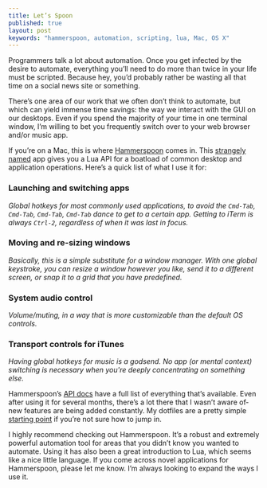 ```yaml
---
title: Let’s Spoon
published: true
layout: post
keywords: "hammerspoon, automation, scripting, lua, Mac, OS X"
---
```


Programmers talk a lot about automation. Once you get infected by the desire to
automate, everything you’ll need to do more than twice in your life must be scripted.
Because hey, you’d probably rather be wasting all that time on a social news
site or something.

There’s one area of our work that we often don’t think to automate, but which
can yield immense time savings: the way we interact with the GUI on our desktops.
Even if you spend the majority of your time in one terminal window, I’m willing to bet
you frequently switch over to your web browser and/or music app.

If you’re on a Mac, this is where [Hammerspoon](http://www.hammerspoon.org/) comes in.
This [strangely named](https://groups.google.com/forum/#!topic/mjolnir-io/4X9f8A2UdHQ)
app gives you a Lua API for a boatload of common desktop and application operations.
Here’s a quick list of what I use it for:

### Launching and switching apps

*Global hotkeys for most commonly used applications, to avoid the `Cmd-Tab`,
`Cmd-Tab`, `Cmd-Tab`, `Cmd-Tab` dance to get to a certain app. Getting
to iTerm is always `Ctrl-2`, regardless of when it was last in focus.*

### Moving and re-sizing windows 

*Basically, this is a simple substitute for a window manager. With one global
keystroke, you can resize a window however you like, send it to a different screen,
or snap it to a grid that you have predefined.*

### System audio control

*Volume/muting, in a way that is more customizable than the default OS controls.*

### Transport controls for iTunes

*Having global hotkeys for music is a godsend. No app (or mental context) switching
is necessary when you're deeply concentrating on something else.*

Hammerspoon’s [API docs](http://www.hammerspoon.org/docs/index.html) have a full list of
everything that’s available. Even after using it for several months, there’s a
lot there that I wasn’t aware of­ new features are being added constantly. My
dotfiles are a pretty simple [starting point](https://github.com/af/dotfiles/blob/master/hammerspoon/init.lua<Paste>) if you’re not sure how to jump in.

I highly recommend checking out Hammerspoon. It’s a robust and extremely powerful
automation tool for areas that you didn’t know you wanted to automate. Using it
has also been a great introduction to Lua, which seems like a nice little language.
If you come across novel applications for Hammerspoon, please let me know. I’m
always looking to expand the ways I use it.
